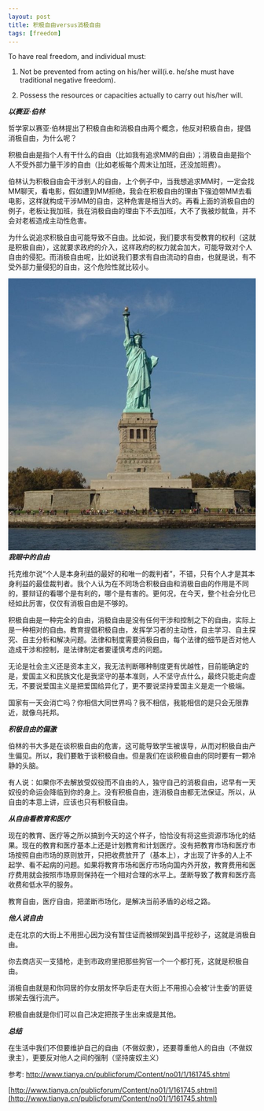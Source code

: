 ```yaml
---
layout: post
title: 积极自由versus消极自由
tags: [freedom]
---
```

To have real freedom, and individual must:

1. Not be prevented from acting on his/her will(i.e. he/she must have traditional negative freedom).


2. Possess the resources or capacities actually to carry out his/her will.


***以赛亚·伯林***

哲学家以赛亚·伯林提出了积极自由和消极自由两个概念，他反对积极自由，提倡消极自由，为什么呢？


积极自由是指个人有干什么的自由（比如我有追求MM的自由）；消极自由是指个人不受外部力量干涉的自由（比如老板每个周末让加班，还没加班费）。


伯林认为积极自由会干涉别人的自由，上个例子中，当我想追求MM时，一定会找MM聊天，看电影，假如遭到MM拒绝，我会在积极自由的理由下强迫带MM去看电影，这样就构成干涉MM的自由，这种危害是相当大的。再看上面的消极自由的例子，老板让我加班，我在消极自由的理由下不去加班，大不了我被炒鱿鱼，并不会对老板造成主动性危害。


为什么说追求积极自由可能导致不自由。比如说，我们要求有受教育的权利（这就是积极自由），这就要求政府的介入，这样政府的权力就会加大，可能导致对个人自由的侵犯。而消极自由呢，比如说我们要求有自由流动的自由，也就是说，有不受外部力量侵犯的自由，这个危险性就比较小。


![自由女神](/images/freedom.jpg)
***我眼中的自由***


托克维尔说“个人是本身利益的最好的和唯一的裁判者”，不错，只有个人才是其本身利益的最佳裁判者。我个人认为在不同场合积极自由和消极自由的作用是不同的，要辩证的看哪个是有利的，哪个是有害的。更何况，在今天，整个社会分化已经如此厉害，仅仅有消极自由是不够的。


积极自由是一种完全的自由，消极自由是没有任何干涉和控制之下的自由，实际上是一种相对的自由。教育提倡积极自由，发挥学习者的主动性，自主学习、自主探究、自主分析和解决问题。法律和制度需要消极自由，每个法律的细节是否对他人造成干涉和控制，是法律制定者要谨慎考虑的问题。


无论是社会主义还是资本主义，我无法判断哪种制度更有优越性，目前能确定的是，爱国主义和民族文化是我坚守的基本准则，人不坚守点什么，最终只能走向虚无，不要说爱国主义是把爱国给异化了，更不要说坚持爱国主义是走一个极端。


国家有一天会消亡吗？你相信大同世界吗？我不相信，我能相信的是只会无限靠近，就像乌托邦。


***积极自由的偏激***


伯林的书大多是在谈积极自由的危害，这可能导致学生被误导，从而对积极自由产生偏见。所以，我们要敢于谈积极自由。但是我们在谈积极自由的同时要有一颗冷静的头脑。


有人说：如果你不去解放受奴役而不自由的人，独守自己的消极自由，迟早有一天奴役的命运会降临到你的身上。没有积极自由，连消极自由都无法保证。所以，从自由的本意上讲，应该也只有积极自由。


***从自由看教育和医疗***


现在的教育、医疗等之所以搞到今天的这个样子，恰恰没有将这些资源市场化的结果。现在的教育和医疗基本上还是计划教育和计划医疗。没有把教育市场和医疗市场按照自由市场的原则放开，只把收费放开了（基本上），才出现了许多的人上不起学、看不起病的问题。如果将教育市场和医疗市场向国内外开放，教育费用和医疗费用就会按照市场原则保持在一个相对合理的水平上。垄断导致了教育和医疗高收费和低水平的服务。
	

教育自由，医疗自由，把垄断市场化，是解决当前矛盾的必经之路。


***他人说自由***


走在北京的大街上不用担心因为没有暂住证而被绑架到昌平挖砂子，这就是消极自由。

你去商店买一支猎枪，走到市政府里把那些狗官一个一个都打死，这就是积极自由。


消极自由就是和你同居的你女朋友怀孕后走在大街上不用担心会被‘计生委’的匪徒绑架去强行流产。


积极自由就是你们可以自己决定把孩子生出来或是其他。
　　


***总结***

在生活中我们不但要维护自己的自由（不做奴隶），还要尊重他人的自由（不做奴隶主），更要反对他人之间的强制（坚持废奴主义）


参考:
<http://www.tianya.cn/publicforum/Content/no01/1/161745.shtml>


[http://www.tianya.cn/publicforum/Content/no01/1/161745.shtml](http://www.tianya.cn/publicforum/Content/no01/1/161745.shtml)

